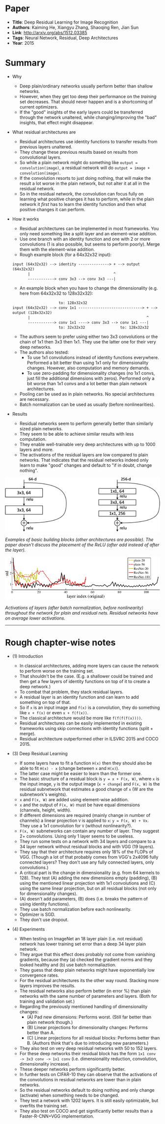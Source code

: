 # Paper

* **Title**: Deep Residual Learning for Image Recognition
* **Authors**: Kaiming He, Xiangyu Zhang, Shaoqing Ren, Jian Sun
* **Link**: http://arxiv.org/abs/1512.03385
* **Tags**: Neural Network, Residual, Deep Architectures
* **Year**: 2015

# Summary

* Why
  * Deep plain/ordinary networks usually perform better than shallow networks.
  * However, when they get too deep their performance on the *training* set decreases. That should never happen and is a shortcoming of current optimizers.
  * If the "good" insights of the early layers could be transferred through the network unaltered, while changing/improving the "bad" insights, that effect might disappear.

* What residual architectures are
  * Residual architectures use identity functions to transfer results from previous layers unaltered.
  * They change these previous results based on results from convolutional layers.
  * So while a plain network might do something like `output = convolution(image)`, a residual network will do `output = image + convolution(image)`.
  * If the convolution resorts to just doing nothing, that will make the result a lot worse in the plain network, but not alter it at all in the residual network.
  * So in the residual network, the convolution can focus fully on learning what positive changes it has to perform, while in the plain network it *first* has to learn the identity function and then what positive changes it can perform.

* How it works
  * Residual architectures can be implemented in most frameworks. You only need something like a split layer and an element-wise addition.
  * Use one branch with an identity function and one with 2 or more convolutions (1 is also possible, but seems to perform poorly). Merge them with the element-wise addition.
  * Rough example block (for a 64x32x32 input):
  ```
  input (64x32x32) --> identity --------------> + --> output (64x32x32)
         |                                      ^
         ------------> conv 3x3 --> conv 3x3 ---|
  ```
  * An example block when you have to change the dimensionality (e.g. here from 64x32x32 to 128x32x32):
  ```
                       to: 128x32x32
  input (64x32x32) --> conv 1x1 -----------------------------> + --> output (128x32x32)
         |                                                     ^
         ------------> conv 1x1 ----> conv 3x3 --> conv 1x1 ---|
                       to: 32x32x32                to: 128x32x32
  ```  
  * The authors seem to prefer using either two 3x3 convolutions or the chain of 1x1 then 3x3 then 1x1. They use the latter one for their very deep networks.
  * The authors also tested:
    * To use 1x1 convolutions instead of identity functions everywhere. Performed a bit better than using 1x1 only for dimensionality changes. However, also computation and memory demands.
    * To use zero-padding for dimensionality changes (no 1x1 convs, just fill the additional dimensions with zeros). Performed only a bit worse than 1x1 convs and a lot better than plain network architectures.
  * Pooling can be used as in plain networks. No special architectures are necessary.
  * Batch normalization can be used as usually (before nonlinearities).

* Results
  * Residual networks seem to perform generally better than similarly sized plain networks.
  * They seem to be able to achieve similar results with less computation.
  * They enable well-trainable very deep architectures with up to 1000 layers and more.
  * The activations of the residual layers are low compared to plain networks. That indicates that the residual networks indeed only learn to make "good" changes and default to "if in doubt, change nothing".


![Building blocks](images/Deep_Residual_Learning_for_Image_Recognition__building_blocks.png?raw=true "Building blocks")

*Examples of basic building blocks (other architectures are possible). The paper doesn't discuss the placement of the ReLU (after add instead of after the layer).*


![Activations](images/Deep_Residual_Learning_for_Image_Recognition__activations.png?raw=true "Activations")

*Activations of layers (after batch normalization, before nonlinearity) throughout the network for plain and residual nets. Residual networks have on average lower activations.*

-------------------------

# Rough chapter-wise notes

* (1) Introduction
  * In classical architectures, adding more layers can cause the network to perform worse on the training set.
  * That shouldn't be the case. (E.g. a shallower could be trained and then get a few layers of identity functions on top of it to create a deep network.)
  * To combat that problem, they stack residual layers.
  * A residual layer is an identity function and can learn to add something on top of that.
  * So if `x` is an input image and `f(x)` is a convolution, they do something like `x + f(x)` or even `x + f(f(x))`.
  * The classical architecture would be more like `f(f(f(f(x))))`.
  * Residual architectures can be easily implemented in existing frameworks using skip connections with identity functions (split + merge).
  * Residual architecture outperformed other in ILSVRC 2015 and COCO 2015.

* (3) Deep Residual Learning
  * If some layers have to fit a function `H(x)` then they should also be able to fit `H(x) - x` (change between `x` and `H(x)`).
  * The latter case might be easier to learn than the former one.
  * The basic structure of a residual block is `y = x + F(x, W)`, where `x` is the input image, `y` is the output image (`x + change`) and `F(x, W)` is the residual subnetwork that estimates a good change of `x` (W are the subnetwork's weights).
  * `x` and `F(x, W)` are added using element-wise addition.
  * `x` and the output of `F(x, W)` must be have equal dimensions (channels, height, width).
  * If different dimensions are required (mainly change in number of channels) a linear projection `V` is applied to `x`: `y = F(x, W) + Vx`. They use a 1x1 convolution for `V` (without nonlinearity?).
  * `F(x, W)` subnetworks can contain any number of layer. They suggest 2+ convolutions. Using only 1 layer seems to be useless.
  * They run some tests on a network with 34 layers and compare to a 34 layer network without residual blocks and with VGG (19 layers).
  * They say that their architecture requires only 18% of the FLOPs of VGG. (Though a lot of that probably comes from VGG's 2x4096 fully connected layers? They don't use any fully connected layers, only convolutions.)
  * A critical part is the change in dimensionality (e.g. from 64 kernels to 128). They test (A) adding the new dimensions empty (padding), (B) using the mentioned linear projection with 1x1 convolutions and (C) using the same linear projection, but on all residual blocks (not only for dimensionality changes).
  * (A) doesn't add parameters, (B) does (i.e. breaks the pattern of using identity functions).
  * They use batch normalization before each nonlinearity.
  * Optimizer is SGD.
  * They don't use dropout.

* (4) Experiments
  * When testing on ImageNet an 18 layer plain (i.e. not residual) network has lower training set error than a deep 34 layer plain network.
  * They argue that this effect does probably not come from vanishing gradients, because they (a) checked the gradient norms and they looked healthy and (b) use batch normaliaztion.
  * They guess that deep plain networks might have exponentially low convergence rates.
  * For the residual architectures its the other way round. Stacking more layers improves the results.
  * The residual networks also perform better (in error %) than plain networks with the same number of parameters and layers. (Both for training and validation set.)
  * Regarding the previously mentioned handling of dimensionality changes:
    * (A) Pad new dimensions: Performs worst. (Still far better than plain network though.)
    * (B) Linear projections for dimensionality changes: Performs better than A.
    * (C) Linear projections for all residual blocks: Performs better than B. (Authors think that's due to introducing new parameters.)
  * They also test on very deep residual networks with 50 to 152 layers.
  * For these deep networks their residual block has the form `1x1 conv -> 3x3 conv -> 1x1 conv` (i.e. dimensionality reduction, convolution, dimensionality increase).
  * These deeper networks perform significantly better.
  * In further tests on CIFAR-10 they can observe that the activations of the convolutions in residual networks are lower than in plain networks.
  * So the residual networks default to doing nothing and only change (activate) when something needs to be changed.
  * They test a network with 1202 layers. It is still easily optimizable, but overfits the training set.
  * They also test on COCO and get significantly better results than a Faster-R-CNN+VGG implementation.
